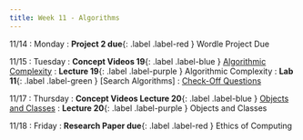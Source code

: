 ```yaml
---
title: Week 11 - Algorithms
---
```

11/14
: Monday
: **Project 2 due**{: .label .label-red } Wordle Project Due

11/15
: Tuesday
: **Concept Videos 19**{: .label .label-blue } [Algorithmic Complexity](#)
: **Lecture 19**{: .label .label-purple } Algorithmic Complexity
: **Lab 11**{: .label .label-green } [Search Algorithms]
  : [Check-Off Questions](https://cs151.org/lab/)

11/17
: Thursday
: **Concept Videos Lecture 20**{: .label .label-blue } [Objects and Classes](#)
: **Lecture 20**{: .label .label-purple } Objects and Classes

11/18
: Friday
: **Research Paper due**{: .label .label-red } Ethics of Computing